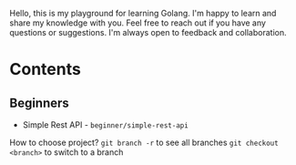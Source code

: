 Hello, this is my playground for learning Golang.
I'm happy to learn and share my knowledge with you.
Feel free to reach out if you have any questions or suggestions.
I'm always open to feedback and collaboration.

# Contents
## Beginners
- Simple Rest API - `beginner/simple-rest-api`

How to choose project?
`git branch -r` to see all branches
`git checkout <branch>` to switch to a branch